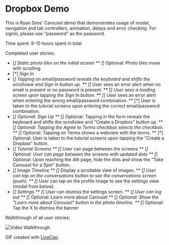 # Dropbox Demo

This is Ryan Sims' Carousel demo that demonstrates usage of modal, navigation and tab controllers, animation, delays and error checking. For signin, please use "password" as the password.

Time spent: 9-10 hours spent in total

Completed user stories:

* [*] Static photo tiles on the initial screen
** [*] Optional: Photo tiles move with scrolling
* [*] Sign In
* [*] Tapping on email/password reveals the keyboard and shifts the scrollview and Sign In button up.
** [*] User sees an error alert when no email is present or no password is present.
** [*] User sees a loading screen upon tapping the Sign In button.
** [*] User sees an error alert when entering the wrong email/password combination.
** [*] User is taken to the tutorial screens upon entering the correct email/password combination.
* [*] Optional: Sign Up
** [*] Optional: Tapping in the form reveals the keyboard and shifts the scrollview and "Create a Dropbox" button up.
** [*] Optional: Tapping the Agree to Terms checkbox selects the checkbox.
** [*] Optional: Tapping on Terms shows a webview with the terms.
** [*] Optional: User is taken to the tutorial screens upon tapping the "Create a Dropbox" button.
* [*] Tutorial Screens
** [*] User can page between the screens
** [*] Optional: User can page between the screens with updated dots
** [*] Optional: Upon reaching the 4th page, hide the dots and show the "Take Carousel for a Spin" button.
* [*] Image Timeline
** [*] Display a scrollable view of images.
** [*] User can tap on the conversations button to see the conversations screen (push).
** [*] User can tap on the profile image to see the settings view (modal from below).
* [*] Settings
** [*] User can dismiss the settings screen.
** [*] User can log out
** [*] Optional: Learn more about Carousel
** [*] Optional: Show the "Learn more about Carousel" button in the photo timeline.
** [*] Optional: Tap the X to dismiss the banner


Walkthrough of all user stories:

![Video Walkthrough](rs-carouselDemo.gif)

GIF created with [LiceCap](http://www.cockos.com/licecap/).

